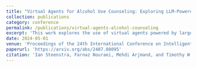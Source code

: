 ```yaml
---
title: "Virtual Agents for Alcohol Use Counseling: Exploring LLM-Powered Motivational Interviewing"
collection: publications
category: conference
permalink: /publications/virtual-agents-alcohol-counseling
excerpt: 'This work explores the use of virtual agents powered by large language models for motivational interviewing in alcohol use counseling.'
date: 2024-05-01
venue: 'Proceedings of the 24th International Conference on Intelligent Virtual Agents (IVA 2024)'
paperurl: 'https://arxiv.org/abs/2407.08095'
citation: 'Ian Steenstra, Farnaz Nouraei, Mehdi Arjmand, and Timothy W. Bickmore. (2024). &quot;Virtual Agents for Alcohol Use Counseling: Exploring LLM-Powered Motivational Interviewing.&quot; <i>Proceedings of the 24th International Conference on Intelligent Virtual Agents (IVA 2024)</i>.'
---
```


